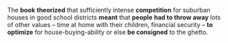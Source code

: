 The **book** __theorized__ that sufficiently intense **competition** for suburban houses in good school districts __meant__ that **people** __had to throw away__ lots of other values – time at home with their children, financial security – __to optimize__ for house-buying-ability or else __be consigned__ to the ghetto. 
